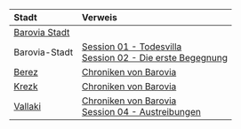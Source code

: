 | Stadt | Verweis |
|:------------|:-----------------|
| [Barovia Stadt](https://lolindhir.github.io/PnP/campaigns/strahd/locations/barovia_stadt) |  |
| Barovia-Stadt | [Session 01 - Todesvilla](https://lolindhir.github.io/PnP/campaigns/strahd/sessions/session001)<br>[Session 02 - Die erste Begegnung](https://lolindhir.github.io/PnP/campaigns/strahd/sessions/session002) |
| [Berez](https://lolindhir.github.io/PnP/campaigns/strahd/locations/berez) | [Chroniken von Barovia](https://lolindhir.github.io/PnP/campaigns/strahd/compendium/lore/chronicles_barovia) |
| [Krezk](https://lolindhir.github.io/PnP/campaigns/strahd/locations/krezk) | [Chroniken von Barovia](https://lolindhir.github.io/PnP/campaigns/strahd/compendium/lore/chronicles_barovia) |
| [Vallaki](https://lolindhir.github.io/PnP/campaigns/strahd/locations/vallaki) | [Chroniken von Barovia](https://lolindhir.github.io/PnP/campaigns/strahd/compendium/lore/chronicles_barovia)<br>[Session 04 - Austreibungen](https://lolindhir.github.io/PnP/campaigns/strahd/sessions/session004) |
